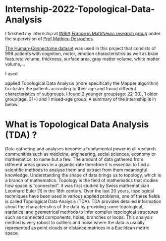 # Internship-2022-Topological-Data-Analysis
I finished my internship at [INRIA,France in MathNeuro research group](https://team.inria.fr/mathneuro/) under the supervision of [Prof Mathieu Desroches](https://www-sop.inria.fr/members/Mathieu.Desroches/).

[The Human-Connectome dataset](https://wiki.humanconnectome.org/display/PublicData/HCP-YA+Data+Dictionary-+Updated+for+the+1200+Subject+Release#HCPYADataDictionaryUpdatedforthe1200SubjectRelease) was used in this project that consists of 998 patients with cognition, motor, emotion characteristics as well as brain features: volume, thickness, surface area, gray matter volume, white matter volume,...



I used 

applied Topological Data Analysis (more specifically the Mapper algorithm) to cluster the patients according to their age and found different characteristics of subgroups. I found 2 younger group(age: 22-30), 1 older group(age: 31+) and 1 mixed-age group. A summary of the internship is in below:

# What is Topological Data Analysis (TDA) ?

Data gathering and analyses become a fundamental power in all research communities
such as medicine, engineering, social sciences, economy or mathematics, to name but a
few. The amount of data gathered from different areas grows in a gigantic rate therefore it
is essential to find a scientific methods to analyse them and extract from them meaningful
knowledge. Understanding the shape of data brings us to topology, which is a branch of
mathematics. Topology is the field of mathematics that studies how space is “connected”.
It was first studied by Swiss mathematician Leonhard Euler [1] in the 18th century. Over
the last 20 years, topological techniques have been used in various applied problems, one
of these fields is called Topological Data Analysis (TDA). TDA provides detailed information about the characteristics of the data by providing some topological, statistical and
geometrical methods to infer complex topological structures such as connected components, holes, branches or loops. This analysis method is very robust to outliers and noise
where the data is usually represented as point clouds or distance matrices in a Euclidean
metric space.
